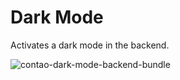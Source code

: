 # Dark Mode
Activates a dark mode in the backend.

![contao-dark-mode-backend-bundle](https://share.heimseiten.com/images/contao-dark-mode-backend-bundle.png)
